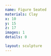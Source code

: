 ```yaml
---
name: Figure Seated
materials: Clay
x: 10
y: 15
z: 17
images: 1
details: 0

layout: sculpture
---
```



